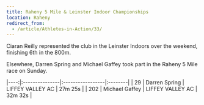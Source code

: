 ```yaml
---
title: Raheny 5 Mile & Leinster Indoor Championships
location: Raheny
redirect_from:
  - /article/Athletes-in-Action/33/
---
```


Ciaran Reilly represented the club in the Leinster Indoors over the weekend, finishing 6th in the 800m.

Elsewhere, Darren Spring and Michael Gaffey took part in the Raheny 5 Mile race on Sunday.


|----:|:---------------|:-----------------|:--------|
|  29 | Darren Spring  | LIFFEY VALLEY AC | 27m 25s |
| 202 | Michael Gaffey | LIFFEY VALLEY AC | 32m 32s |
